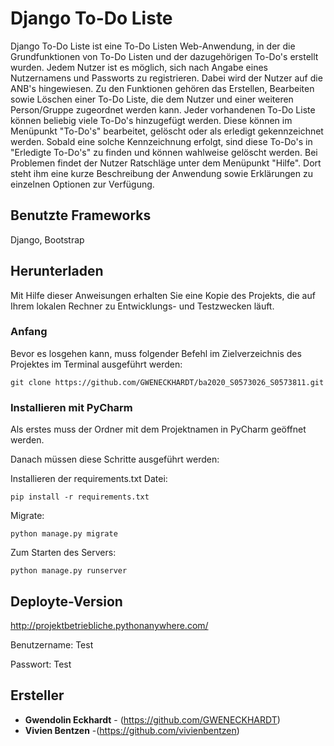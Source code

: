 # Django To-Do Liste 

Django To-Do Liste ist eine To-Do Listen Web-Anwendung, in der die Grundfunktionen von To-Do Listen und der dazugehörigen To-Do's erstellt wurden.
Jedem Nutzer ist es möglich, sich nach Angabe eines Nutzernamens und Passworts zu registrieren.
Dabei wird der Nutzer auf die ANB's hingewiesen.
Zu den Funktionen gehören das Erstellen, Bearbeiten sowie Löschen einer To-Do Liste, die dem Nutzer und einer weiteren Person/Gruppe zugeordnet werden kann.
Jeder vorhandenen To-Do Liste können beliebig viele To-Do's hinzugefügt werden.
Diese können im Menüpunkt "To-Do's" bearbeitet, gelöscht oder als erledigt gekennzeichnet werden.
Sobald eine solche Kennzeichnung erfolgt, sind diese To-Do's in "Erledigte To-Do's" zu finden und können wahlweise gelöscht werden.
Bei Problemen findet der Nutzer Ratschläge unter dem Menüpunkt "Hilfe".
Dort steht ihm eine kurze Beschreibung der Anwendung sowie Erklärungen zu einzelnen Optionen zur Verfügung.

## Benutzte Frameworks
Django, Bootstrap

## Herunterladen

Mit Hilfe dieser Anweisungen erhalten Sie eine Kopie des Projekts, die auf Ihrem lokalen Rechner zu Entwicklungs- und Testzwecken läuft. 

### Anfang

Bevor es losgehen kann, muss folgender Befehl im Zielverzeichnis des Projektes im Terminal ausgeführt werden:
```
git clone https://github.com/GWENECKHARDT/ba2020_S0573026_S0573811.git
```

### Installieren mit PyCharm

Als erstes muss der Ordner mit dem Projektnamen in PyCharm geöffnet werden. 

Danach müssen diese Schritte ausgeführt werden:

Installieren der requirements.txt Datei:

```
pip install -r requirements.txt
```

Migrate:

```
python manage.py migrate
```

Zum Starten des Servers:

```
python manage.py runserver
```

## Deployte-Version 

http://projektbetriebliche.pythonanywhere.com/

Benutzername: Test

Passwort: Test

## Ersteller

* **Gwendolin Eckhardt** - (https://github.com/GWENECKHARDT)
* **Vivien Bentzen** -(https://github.com/vivienbentzen)
